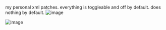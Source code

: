 my personal xml patches. everything is toggleable and off by default. does nothing by default.
![image](https://user-images.githubusercontent.com/76593873/169700604-62ef08c0-f34d-41ea-a7fc-0b75a7220479.png)

![image](https://user-images.githubusercontent.com/76593873/169700622-7f3c3062-4e45-42c9-a7c2-119baa7a846f.png)
